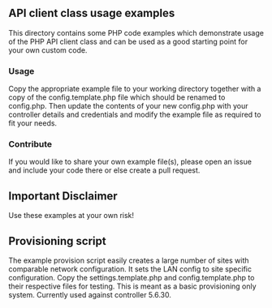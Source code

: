 ## API client class usage examples
This directory contains some PHP code examples which demonstrate usage of the PHP API client class and can be used as a good starting point for your own custom code.

### Usage

Copy the appropriate example file to your working directory together with a copy of the config.template.php file which should be renamed to config.php.
Then update the contents of your new config.php with your controller details and credentials and modify the example file as required to fit your needs.

### Contribute

If you would like to share your own example file(s), please open an issue and include your code there or else create a pull request.

## Important Disclaimer

Use these examples at your own risk!

## Provisioning script

The example provision script easily creates a large number of sites with comparable network configuration. It sets the LAN config 
to site specific configuration. Copy the settings.template.php and config.template.php to their respective files for testing. This is meant as a
basic provisioning only system. Currently used against controller 5.6.30.
